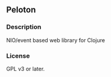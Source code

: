 Peloton
-------

### Description

NIO/event based web library for Clojure

### License

GPL v3 or later.

